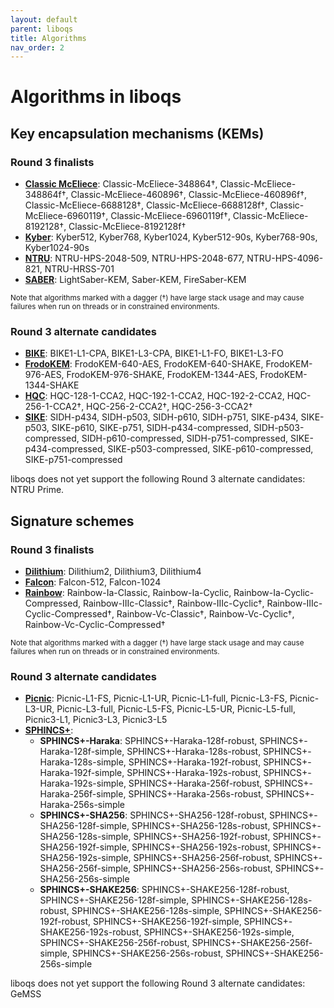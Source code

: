 ```yaml
---
layout: default
parent: liboqs
title: Algorithms
nav_order: 2
---
```


# Algorithms in liboqs

## Key encapsulation mechanisms (KEMs)

### Round 3 finalists

- [**Classic McEliece**](kem/classic_mceliece): Classic-McEliece-348864†, Classic-McEliece-348864f†, Classic-McEliece-460896†, Classic-McEliece-460896f†, Classic-McEliece-6688128†, Classic-McEliece-6688128f†, Classic-McEliece-6960119†, Classic-McEliece-6960119f†, Classic-McEliece-8192128†, Classic-McEliece-8192128f†
- [**Kyber**](kem/kyber): Kyber512, Kyber768, Kyber1024, Kyber512-90s, Kyber768-90s, Kyber1024-90s
- [**NTRU**](kem/ntru): NTRU-HPS-2048-509, NTRU-HPS-2048-677, NTRU-HPS-4096-821, NTRU-HRSS-701
- [**SABER**](kem/saber): LightSaber-KEM, Saber-KEM, FireSaber-KEM

<small>Note that algorithms marked with a dagger (†) have large stack usage and may cause failures when run on threads or in constrained environments.</small>

### Round 3 alternate candidates

- [**BIKE**](kem/bike): BIKE1-L1-CPA, BIKE1-L3-CPA, BIKE1-L1-FO, BIKE1-L3-FO
- [**FrodoKEM**](kem/frodokem): FrodoKEM-640-AES, FrodoKEM-640-SHAKE, FrodoKEM-976-AES, FrodoKEM-976-SHAKE, FrodoKEM-1344-AES, FrodoKEM-1344-SHAKE
- [**HQC**](kem/hqc): HQC-128-1-CCA2, HQC-192-1-CCA2, HQC-192-2-CCA2, HQC-256-1-CCA2†, HQC-256-2-CCA2†, HQC-256-3-CCA2†
- [**SIKE**](kem/sike): SIDH-p434, SIDH-p503, SIDH-p610, SIDH-p751, SIKE-p434, SIKE-p503, SIKE-p610, SIKE-p751, SIDH-p434-compressed, SIDH-p503-compressed, SIDH-p610-compressed, SIDH-p751-compressed, SIKE-p434-compressed, SIKE-p503-compressed, SIKE-p610-compressed, SIKE-p751-compressed

liboqs does not yet support the following Round 3 alternate candidates: NTRU Prime.

## Signature schemes

### Round 3 finalists

- [**Dilithium**](sig/dilithium): Dilithium2, Dilithium3, Dilithium4
- [**Falcon**](sig/falcon): Falcon-512, Falcon-1024
- [**Rainbow**](sig/rainbow): Rainbow-Ia-Classic, Rainbow-Ia-Cyclic, Rainbow-Ia-Cyclic-Compressed, Rainbow-IIIc-Classic†, Rainbow-IIIc-Cyclic†, Rainbow-IIIc-Cyclic-Compressed†, Rainbow-Vc-Classic†, Rainbow-Vc-Cyclic†, Rainbow-Vc-Cyclic-Compressed†

<small>Note that algorithms marked with a dagger (†) have large stack usage and may cause failures when run on threads or in constrained environments.</small>

### Round 3 alternate candidates

- [**Picnic**](sig/picnic): Picnic-L1-FS, Picnic-L1-UR, Picnic-L1-full, Picnic-L3-FS, Picnic-L3-UR, Picnic-L3-full, Picnic-L5-FS, Picnic-L5-UR, Picnic-L5-full, Picnic3-L1, Picnic3-L3, Picnic3-L5
- [**SPHINCS+**](sig/sphincs):
    - **SPHINCS+-Haraka**: SPHINCS+-Haraka-128f-robust, SPHINCS+-Haraka-128f-simple, SPHINCS+-Haraka-128s-robust, SPHINCS+-Haraka-128s-simple, SPHINCS+-Haraka-192f-robust, SPHINCS+-Haraka-192f-simple, SPHINCS+-Haraka-192s-robust, SPHINCS+-Haraka-192s-simple, SPHINCS+-Haraka-256f-robust, SPHINCS+-Haraka-256f-simple, SPHINCS+-Haraka-256s-robust, SPHINCS+-Haraka-256s-simple
    - **SPHINCS+-SHA256**: SPHINCS+-SHA256-128f-robust, SPHINCS+-SHA256-128f-simple, SPHINCS+-SHA256-128s-robust, SPHINCS+-SHA256-128s-simple, SPHINCS+-SHA256-192f-robust, SPHINCS+-SHA256-192f-simple, SPHINCS+-SHA256-192s-robust, SPHINCS+-SHA256-192s-simple, SPHINCS+-SHA256-256f-robust, SPHINCS+-SHA256-256f-simple, SPHINCS+-SHA256-256s-robust, SPHINCS+-SHA256-256s-simple
    - **SPHINCS+-SHAKE256**: SPHINCS+-SHAKE256-128f-robust, SPHINCS+-SHAKE256-128f-simple, SPHINCS+-SHAKE256-128s-robust, SPHINCS+-SHAKE256-128s-simple, SPHINCS+-SHAKE256-192f-robust, SPHINCS+-SHAKE256-192f-simple, SPHINCS+-SHAKE256-192s-robust, SPHINCS+-SHAKE256-192s-simple, SPHINCS+-SHAKE256-256f-robust, SPHINCS+-SHAKE256-256f-simple, SPHINCS+-SHAKE256-256s-robust, SPHINCS+-SHAKE256-256s-simple

liboqs does not yet support the following Round 3 alternate candidates: GeMSS
